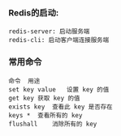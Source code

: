 ### Redis的启动:

```
redis-server: 启动服务端
redis-cli: 启动客户端连接服务端
```

### 常用命令

```
命令	用途
set key value	设置 key 的值
get key	获取 key 的值
exists key	查看此 key 是否存在
keys *	查看所有的 key
flushall	消除所有的 key
```

